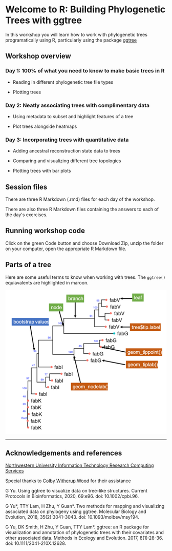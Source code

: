 # Welcome to R: Building Phylogenetic Trees with ggtree

In this workshop you will learn how to work with phylogenetic trees programatically using R, particularly using the package [ggtree](https://yulab-smu.top/treedata-book/index.html)

## Workshop overview


### Day 1: 100% of what you need to know to make basic trees in R

- Reading in different phylogenetic tree file types

- Plotting trees


### Day 2: Neatly associating trees with complimentary data

- Using metadata to subset and highlight features of a tree 

- Plot trees alongside heatmaps


### Day 3: Incorporating trees with quantitative data

- Adding ancestral reconstruction state data to trees

- Comparing and visualizing different tree topologies

- Plotting trees with bar plots


## Session files

There are three R Markdown (.rmd) files for each day of the workshop. 

There are also three R Markdown files containing the answers to each of the day's exercises. 


## Running workshop code

Click on the green Code button and choose Download Zip, unzip the folder on your computer, open the appropriate R Markdown file. 


## Parts of a tree

Here are some useful terms to know when working with trees. The `ggtree()` equiavalents are highlighted in maroon.

<img src="images/tree_parts.png" alt="different terms used to describe a tree" width=1000>

---


## Acknowledgements and references 


[Northwestern University Information Technology Research Computing Services](https://github.com/nuitrcs)

Special thanks to [Colby Witherup Wood](https://github.com/aGitHasNoName) for their assistance

G Yu. Using ggtree to visualize data on tree-like structures. Current Protocols in Bioinformatics, 2020, 69:e96. doi: 10.1002/cpbi.96.

G Yu*, TTY Lam, H Zhu, Y Guan*. Two methods for mapping and visualizing associated data on phylogeny using ggtree. Molecular Biology and Evolution, 2018, 35(2):3041-3043. doi: 10.1093/molbev/msy194.

G Yu, DK Smith, H Zhu, Y Guan, TTY Lam*. ggtree: an R package for visualization and annotation of phylogenetic trees with their covariates and other associated data. Methods in Ecology and Evolution. 2017, 8(1):28-36. doi: 10.1111/2041-210X.12628.
